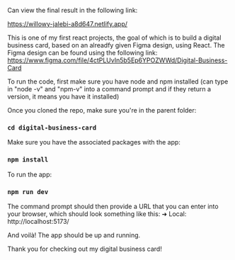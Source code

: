 Can view the final result in the following link:

https://willowy-jalebi-a8d647.netlify.app/

This is one of my first react projects, the goal of which is to build a digital business card, based
on an alreadfy given Figma design, using React. The Figma design can be found using the following
link: https://www.figma.com/file/4ctPLUvIn5b5Ep6YPOZWWd/Digital-Business-Card

To run the code, first make sure you have node and npm installed (can type in "node -v" and "npm-v"
into a command prompt and if they return a version, it means you have it installed)

Once you cloned the repo, make sure you're in the parent folder:

### `cd digital-business-card`

Make sure you have the associated packages with the app:

### `npm install`

To run the app:

### `npm run dev`

The command prompt should then provide a URL that you can enter into your browser, which should look
something like this: ➜ Local: http://localhost:5173/

And voilà! The app should be up and running.

Thank you for checking out my digital business card!
